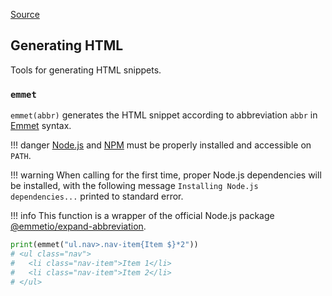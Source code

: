 [Source](https://github.com/chuanconggao/extratools/blob/master/extratools/htmltools.py)

## Generating HTML

Tools for generating HTML snippets.

### `emmet`

`emmet(abbr)` generates the HTML snippet according to abbreviation `abbr` in [Emmet](https://docs.emmet.io/abbreviations/) syntax.

!!! danger
    [Node.js](https://nodejs.org/) and [NPM](https://www.npmjs.com/) must be properly installed and accessible on `PATH`.

!!! warning
    When calling for the first time, proper Node.js dependencies will be installed, with the following message `Installing Node.js dependencies...` printed to standard error.

!!! info
    This function is a wrapper of the official Node.js package [@emmetio/expand-abbreviation](https://www.npmjs.com/package/@emmetio/expand-abbreviation).

``` python
print(emmet("ul.nav>.nav-item{Item $}*2"))
# <ul class="nav">
# 	<li class="nav-item">Item 1</li>
# 	<li class="nav-item">Item 2</li>
# </ul>
```
